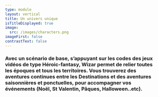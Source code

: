 ```yaml
---
type: module
layout: vertical
title: Un univers unique
isTitleDisplayed: true
image:
  src: /images/characters.png
imageFirst: false
contrastText: false
---
```

### Avec un scénario de base, s’appuyant sur les codes des **jeux vidéos** de type **Héroic-fantasy**, Wizar permet de relier toutes les époques et tous les **territoires**. Vous trouverez des aventures continues entre les **Destinations** et des aventures saisonnières et ponctuelles, pour accompagner vos **événements (Noël, St Valentin, Pâques, Halloween..etc).**
